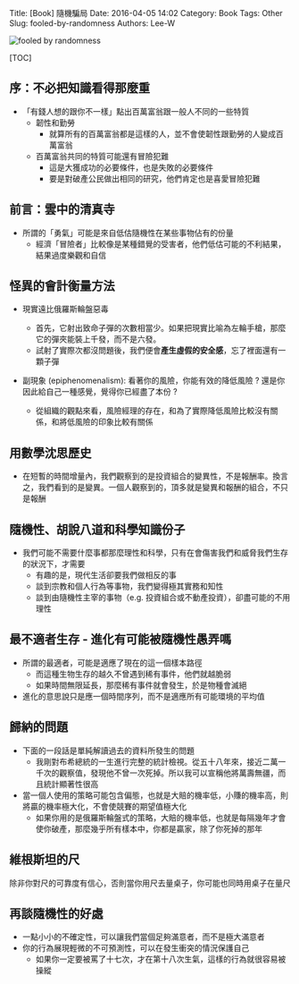 Title: [Book] 隨機騙局
Date: 2016-04-05 14:02
Category: Book
Tags: Other
Slug: fooled-by-randomness
Authors: Lee-W

![fooled by randomness](http://pic.eslite.com/Upload/Product/201405/m/635359124106127500.jpg)

<!--more-->

[TOC]

## 序：不必把知識看得那麼重

* 「有錢人想的跟你不一樣」點出百萬富翁跟一般人不同的一些特質
    * 韌性和勤勞
        * 就算所有的百萬富翁都是這樣的人，並不會使韌性跟勤勞的人變成百萬富翁
    * 百萬富翁共同的特質可能還有冒險犯難
        * 這是大獲成功的必要條件，也是失敗的必要條件
        * 要是對破產公民做出相同的研究，他們肯定也是喜愛冒險犯難

## 前言：雲中的清真寺

* 所謂的「勇氣」可能是來自低估隨機性在某些事物佔有的份量
    * 經濟「冒險者」比較像是某種錯覺的受害者，他們低估可能的不利結果，結果過度樂觀和自信

## 怪異的會計衡量方法

* 現實遠比俄羅斯輪盤惡毒
    * 首先，它射出致命子彈的次數相當少。如果把現實比喻為左輪手槍，那麼它的彈夾能裝上千發，而不是六發。
    * 試射了實際次都沒問題後，我們便會**產生虛假的安全感**，忘了裡面還有一顆子彈

* 副現象 (epiphenomenalism): 看著你的風險，你能有效的降低風險 ? 還是你因此給自己一種感覺，覺得你已經盡了本份 ?
    * 從組織的觀點來看，風險經理的存在，和為了實際降低風險比較沒有關係，和將低風險的印象比較有關係

## 用數學沈思歷史

* 在短暫的時間增量內，我們觀察到的是投資組合的變異性，不是報酬率。換言之，我們看到的是變異。一個人觀察到的，頂多就是變異和報酬的組合，不只是報酬

## 隨機性、胡說八道和科學知識份子

* 我們可能不需要什麼事都那麼理性和科學，只有在會傷害我們和威脅我們生存的狀況下，才需要
    * 有趣的是，現代生活卻要我們做相反的事
    * 談到宗教和個人行為等事物，我們變得極其實務和知性
    * 談到由隨機性主宰的事物（e.g. 投資組合或不動產投資），卻盡可能的不用理性

## 最不適者生存 - 進化有可能被隨機性愚弄嗎

* 所謂的最適者，可能是適應了現在的這一個樣本路徑
    * 而這種生物生存的越久不曾遇到稀有事件，他們就越脆弱
    * 如果時間無限延長，那麼稀有事件就會發生，於是物種會滅絕
* 進化的意思說只是應一個時間序列，而不是適應所有可能環境的平均值

## 歸納的問題

* 下面的一段話是單純解讀過去的資料所發生的問題
    * 我剛對布希總統的一生進行完整的統計檢視。從五十八年來，接近二萬一千次的觀察值，發現他不曾一次死掉。所以我可以宣稱他將萬壽無疆，而且統計顯著性很高
* 當一個人使用的策略可能包含偏態，也就是大賠的機率低，小賺的機率高，則將贏的機率極大化，不會使競賽的期望值極大化
    * 如果你用的是俄羅斯輪盤式的策略，大賠的機率低，也就是每隔幾年才會使你破產，那麼幾乎所有樣本中，你都是贏家，除了你死掉的那年

## 維根斯坦的尺

除非你對尺的可靠度有信心，否則當你用尺去量桌子，你可能也同時用桌子在量尺

## 再談隨機性的好處

* 一點小小的不確定性，可以讓我們當個足夠滿意者，而不是極大滿意者
* 你的行為展現輕微的不可預測性，可以在發生衝突的情況保護自己
    * 如果你一定要被罵了十七次，才在第十八次生氣，這樣的行為就很容易被操縱
